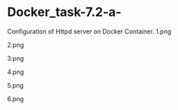 # Docker_task-7.2-a-
Configuration of Httpd server on Docker Container.
1.png

2.png

3.png

4.png

5.png

6.png
